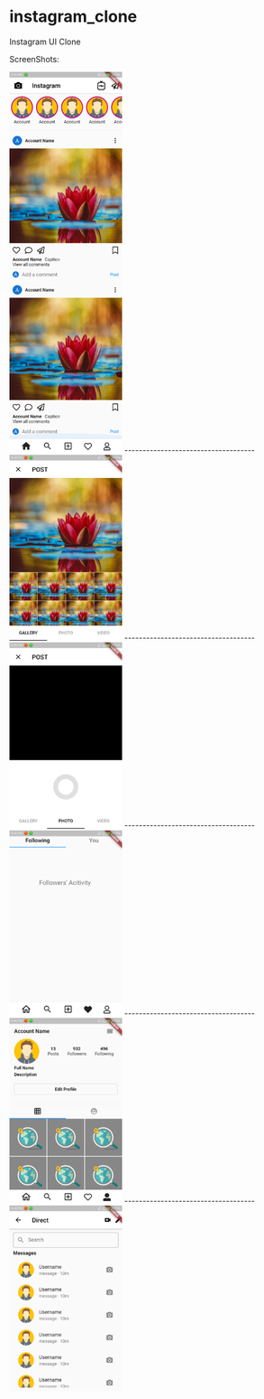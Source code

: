# instagram_clone
Instagram UI Clone

ScreenShots:

<img src="https://github.com/jagrut-18/instagram_clone/blob/master/screenshots/Screenshot_1.png" width="200">
------------------------------------
<img src="https://github.com/jagrut-18/instagram_clone/blob/master/screenshots/Screenshot_2.png" width="200">
------------------------------------
<img src="https://github.com/jagrut-18/instagram_clone/blob/master/screenshots/Screenshot_3.png" width="200">
------------------------------------
<img src="https://github.com/jagrut-18/instagram_clone/blob/master/screenshots/Screenshot_4.png" width="200">
------------------------------------
<img src="https://github.com/jagrut-18/instagram_clone/blob/master/screenshots/Screenshot_5.png" width="200">
------------------------------------
<img src="https://github.com/jagrut-18/instagram_clone/blob/master/screenshots/Screenshot_6.png" width="200">

